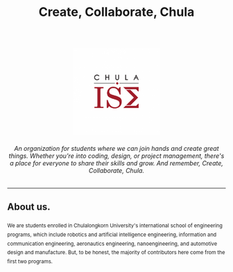 <h1 align="center">Create, Collaborate, Chula</h1><br>

<p align="center">
  <br>
    <img width="200" height="200"  src="https://raw.githubusercontent.com/isechula/.github/main/profile/logo.png" />
  <br>
</p>

<h6 align="center">
  An organization for students where we can join hands and create great things. Whether you're into coding, design, or project management, there's a place for everyone to share their skills and grow. And remember, Create, Collaborate, Chula.
</h6>

----

## About us.

<sub>We are students enrolled in Chulalongkorn University's international school of engineering programs, which include robotics and artificial intelligence engineering, information and communication engineering, aeronautics engineering, nanoengineering, and automotive design and manufacture. But, to be honest, the majority of contributors here come from the first two programs.</sub>